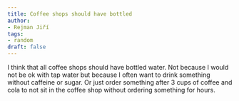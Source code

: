 ```yaml
---
title: Coffee shops should have bottled
author:
- Rejman Jiří
tags:
- random
draft: false
---
```


I think that all coffee shops should have bottled water. Not because I would not be ok with tap water but because I often want to drink something without caffeine or sugar. Or just order something after 3 cups of coffee and cola to not sit in the coffee shop without ordering something for hours.
